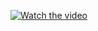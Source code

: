 [![Watch the video](https://i9.ytimg.com/vi/WfL53todv90/mq1.jpg?sqp=CPDYo_8F&rs=AOn4CLBGM_VXXqXgsw23dMAc5lTxRIwrWA)](https://youtu.be/WfL53todv90) 
